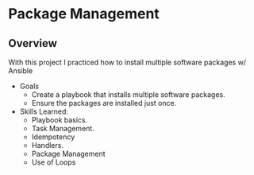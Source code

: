 # Package Management

## Overview
With this project I practiced how to install multiple software packages w/ Ansible
- Goals
  - Create a playbook that installs multiple software packages.
  - Ensure the packages are installed just once.
- Skills Learned:
  - Playbook basics.
  - Task Management.
  - Idempotency
  - Handlers.
  - Package Management
  - Use of Loops
